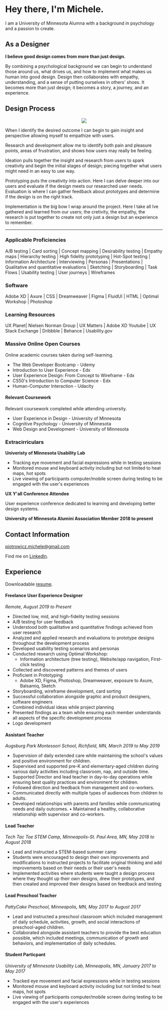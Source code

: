 # Hey there, I'm Michele.

I am a University of Minnesota Alumna with a background in psychology and a passion to create. 

## As a Designer

**I believe good design comes from more than just design.**

By combining a psychological background we can begin to understand those around us, what drives us, and how to implement what makes us human into good design. Design then collaborates with empathy, understanding, and a sense of putting ourselves in others' shoes. It becomes more than just design; it becomes a story, a journey, and an experience. 

## Design Process

<p align="center">
  <img src="https://user-images.githubusercontent.com/33335020/152221722-8697a85a-e71e-42e1-8802-45e19bf644c1.png">
  </p>


When I identify the desired outcome I can begin to gain insight and perspective allowing myself to empathize with users. 

Research and development allow me to identify both pain and pleasure points, areas of frustration, and shows how users may really be feeling. 

Ideation pulls together the insight and research from users to spark creativity and begin the initial stages of design; piecing together what users might need in an easy to use way. 

Prototyping puts the creativity into action. Here I can delve deeper into our users and evaluate if the design meets our researched user needs. Evaluation is where I can gather feedback about prototypes and determine if the design is on the right track. 

Implementation is the big bow I wrap around the project. Here I take all Ive gathered and learned from our users; the cretivity, the empathy, the research is put together to create not only just a design but an experience to remember. 
  
--------

### Applicable Proficiencies
 
A/B testing | Card sorting | Concept mapping | Desirability testing | Empathy maps | Hierarchy testing | High fidelity prototyping | Hot-Spot testing | Information Architecture | Interviewing | Personas | Presentations | Qualitative and quantitative evaluations | Sketching | Storyboarding | Task Flows | Usability testing | User journeys | Wireframes


### Software

Adobe XD | Axure | CSS | Dreamweaver | Figma | FluidUI | HTML | Optimal Workshop | Photoshop

### Learning Resources

UX Planet| Nielsen Norman Group | UX Matters | Adobe XD Youtube | UX Stack Exchange | Dribbble | Behance | Usability.gov

### Massive Online Open Courses

Online academic courses taken during self-learning. 

* The Web Developer Bootcamp - Udemy
* Introduction to User Experience - Edx
* User Experience Design: From Concept to Wireframe - Edx
* CS50's Introduction to Computer Science - Edx 
* Human-Computer Interaction - Udacity

#### Relevant Coursework

Relevant coursework completed while attending university.

* User Experience in Design - University of Minnesota
* Cognitive Psychology - University of Minnesota
* Web Design and Development - University of Minnesota

### Extracirriculars

**Univeristy of Minnesota Usability Lab**

* Tracking eye movement and facial expressions while in testing sessions
* Monitored mouse and keyboard activity including but not limited to heat maps, hot spots
* Live viewing of participants computer/mobile screen during testing to be engaged with the user's experiences

**UX Y'all Conference Attendee** 

User experience conference dedicated to learning and developing better design systems. 

**University of Minnesota Alumini Association Member 2018 to present**

## Contact Information

piotrowicz.michele@gmail.com

Find me on [LinkedIn](https://www.linkedin.com/in/michelepiot/).

## Experience

Downloadable [resume](https://github.com/MichelePiot/About-Me/blob/main/Piotrowicz.Michele_Resume.pdf).

#### Freelance User Experience Designer

*Remote, August 2019 to Present*

* Directed low, mid, and high-fidelity testing sessions
* A/B testing for user feedback
* Understood both qualitative and quantitative findings achieved from user research
* Analyzed and applied research and evaluations to prototype designs throughout the development process
* Developed usability testing scenarios and personas
* Conducted research using Optimal Workshop: 
    - Information architecture (tree testing), Website/app navigation, First-click testing
* Collected and discovered patterns and themes of users
* Proficient in Prototyping 
    - Adobe XD, Figma, Photoshop, Dreamweaver, exposure to Axure, Balsamiq, Sketch
* Storyboarding, wireframe development, card sorting
* Successful collaboration alongside graphic and product designers, software engineers
* Combined individual ideas while project planning
* Presented findings as a team while ensuring each member understands all aspects of the specific development process
* Logo development

#### Assistant Teacher

*Augsburg Park Montessori School, Richfield, MN, March 2019 to May 2019*

* Supervision of daily extended care while maintaining the school's values and positive environment for children.
* Supervised and supported pre-K and elementary-aged children during various daily activities including classroom, nap, and outside time.
* Supported Director and lead teacher in day-to-day operations while ensuring best quality practices and environment for children.
* Followed direction and feedback from management and co-workers.
* Communicated directly with multiple types of audiences from children to adults.
* Developed relationships with parents and families while communicating needs and daily outcomes. • Maintained a healthy, collaborative relationship with supervisor and co-workers.

#### Lead Teacher

*Tech Tac Toe STEM Camp, Minneapolis-St. Paul Area, MN, May 2018 to August 2018*

* Lead and instructed a STEM-based summer camp
* Students were encouraged to design their own improvements and modifications to instructed projects to facilitate original thinking and add improvements based on their needs or their user's needs
* Implemented activities where students were taught a design process where they thought up their own designs, drew their prototypes, and then created and improved their designs based on feedback and testing

#### Lead Preschool Teacher

*PattyCake Preschool, Minneapolis, MN, May 2017 to August 2017*

* Lead and instructed a preschool classroom which included management of daily schedule, activities, growth, and social interactions of preschool-aged children.
* Collaborated alongside assistant teachers to provide the best education possible, which included meetings, communication of growth and behaviors, and implementation of daily schedules.

#### Student Particpant 

*University of Minnesota Usability Lab, Minneapolis, MN, January 2017 to May 2017*

* Tracked eye movement and facial expressions while in testing sessions
* Monitored mouse and keyboard activity including but not limited to heat maps, hot spots
* Live viewing of participants computer/mobile screen during testing to be engaged with the user's experiences



